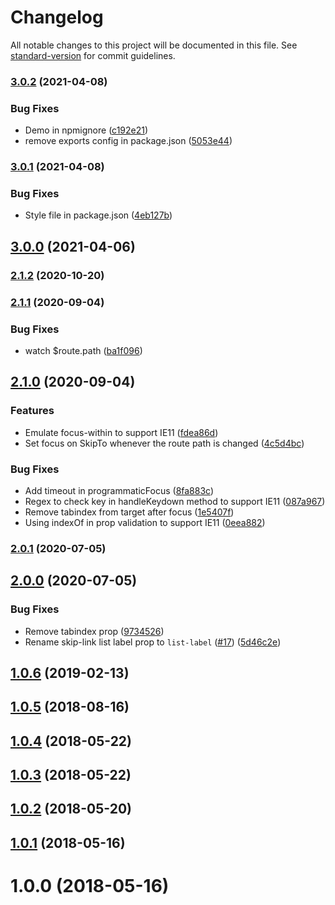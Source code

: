 # Changelog

All notable changes to this project will be documented in this file. See [standard-version](https://github.com/conventional-changelog/standard-version) for commit guidelines.

### [3.0.2](https://github.com/vue-a11y/vue-skip-to/compare/v3.0.1...v3.0.2) (2021-04-08)


### Bug Fixes

* Demo in npmignore ([c192e21](https://github.com/vue-a11y/vue-skip-to/commit/c192e218087bda3d8f03fc6001437273f05521cd))
* remove exports config in package.json ([5053e44](https://github.com/vue-a11y/vue-skip-to/commit/5053e4430a5ece78e543374fc176f8a77e66be6c))

### [3.0.1](https://github.com/vue-a11y/vue-skip-to/compare/v3.0.0...v3.0.1) (2021-04-08)


### Bug Fixes

* Style file in package.json ([4eb127b](https://github.com/vue-a11y/vue-skip-to/commit/4eb127b01983e78cc0bb190ce9a35da22201fa08))

## [3.0.0](https://github.com/vue-a11y/vue-skip-to/compare/v2.1.2...v3.0.0) (2021-04-06)

### [2.1.2](https://github.com/vue-a11y/vue-skip-to/compare/v2.1.1...v2.1.2) (2020-10-20)

### [2.1.1](https://github.com/vue-a11y/vue-skip-to/compare/v2.1.0...v2.1.1) (2020-09-04)


### Bug Fixes

* watch $route.path ([ba1f096](https://github.com/vue-a11y/vue-skip-to/commit/ba1f0961c62c7e00ac1e0834d03cc43a4cdd20f1))

## [2.1.0](https://github.com/vue-a11y/vue-skip-to/compare/v2.0.1...v2.1.0) (2020-09-04)


### Features

* Emulate focus-within to support IE11 ([fdea86d](https://github.com/vue-a11y/vue-skip-to/commit/fdea86d750306d4d3f5310f350ef912935d39f96))
* Set focus on SkipTo whenever the route path is changed ([4c5d4bc](https://github.com/vue-a11y/vue-skip-to/commit/4c5d4bcf9cb7db4b8036730bbb5b925e08dc4118))


### Bug Fixes

* Add timeout in programmaticFocus ([8fa883c](https://github.com/vue-a11y/vue-skip-to/commit/8fa883cb0b2f4a53af079a63535b5f460cf0ba20))
* Regex to check key in handleKeydown method to support IE11 ([087a967](https://github.com/vue-a11y/vue-skip-to/commit/087a9674c487bbb7e771c6a30a49ddf17c7303ad))
* Remove tabindex from target after focus ([1e5407f](https://github.com/vue-a11y/vue-skip-to/commit/1e5407f498aefd037a84368d48721fc04c434fa7))
* Using indexOf in prop validation to support IE11 ([0eea882](https://github.com/vue-a11y/vue-skip-to/commit/0eea88286bb28d18c22c022319bbfc713d616fae))

### [2.0.1](https://github.com/vue-a11y/vue-skip-to/compare/v2.0.0...v2.0.1) (2020-07-05)

## [2.0.0](https://github.com/vue-a11y/vue-skip-to/compare/v1.0.6...v2.0.0) (2020-07-05)


### Bug Fixes

* Remove tabindex prop ([9734526](https://github.com/vue-a11y/vue-skip-to/commit/97345266210501ae8c5345e06eb4b81f01feacb8))
* Rename skip-link list label prop to `list-label` ([#17](https://github.com/vue-a11y/vue-skip-to/issues/17)) ([5d46c2e](https://github.com/vue-a11y/vue-skip-to/commit/5d46c2e1afa8f06724105bb902f331c898070d52))

<a name="1.0.6"></a>
## [1.0.6](https://github.com/vue-a11y/vue-skip-to/compare/v1.0.4...v1.0.6) (2019-02-13)



<a name="1.0.5"></a>
## [1.0.5](https://github.com/vue-a11y/vue-skip-to/compare/v1.0.4...v1.0.5) (2018-08-16)



<a name="1.0.4"></a>
## [1.0.4](https://github.com/vue-a11y/vue-skip-to/compare/v1.0.3...v1.0.4) (2018-05-22)



<a name="1.0.3"></a>
## [1.0.3](https://github.com/vue-a11y/vue-skip-to/compare/v1.0.2...v1.0.3) (2018-05-22)



<a name="1.0.2"></a>
## [1.0.2](https://github.com/vue-a11y/vue-skip-to/compare/v1.0.1...v1.0.2) (2018-05-20)



<a name="1.0.1"></a>
## [1.0.1](https://github.com/vue-a11y/vue-skip-to/compare/v1.0.0...v1.0.1) (2018-05-16)



<a name="1.0.0"></a>
# 1.0.0 (2018-05-16)
